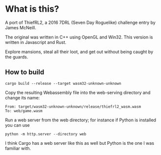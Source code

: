 # What is this?

A port of ThiefRL2, a 2016 7DRL (Seven Day Roguelike) challenge entry by James McNeill.

The original was written in C++ using OpenGL and Win32. This version is written in Javascript and Rust.

Explore mansions, steal all their loot, and get out without being caught by the guards.

## How to build

    cargo build --release --target wasm32-unknown-unknown
    
Copy the resulting Webassembly file into the web-serving directory and change its name:

    From: target/wasm32-unknown-unknown/release/thiefrl2_wasm.wasm
    To: web/game.wasm

Run a web server from the web directory; for instance if Python is installed you can use

    python -m http.server --directory web

I think Cargo has a web server like this as well but Python is the one I was familiar with.
